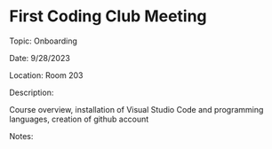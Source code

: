 # First Coding Club Meeting

Topic: Onboarding

Date: 9/28/2023

Location: Room 203

Description:

Course overview, installation of Visual Studio Code and programming languages, creation of github account  

Notes:
